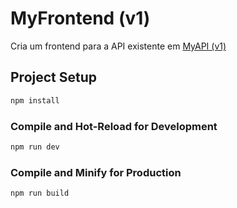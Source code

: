 # MyFrontend (v1)

Cria um frontend para a API existente em [MyAPI (v1)](https://github.com/catarinafoliveira/myApi_v1)

## Project Setup

```sh
npm install
```

### Compile and Hot-Reload for Development

```sh
npm run dev
```

### Compile and Minify for Production

```sh
npm run build
```

